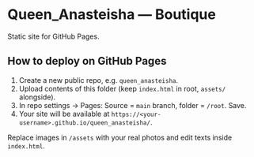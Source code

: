 # Queen_Anasteisha — Boutique
Static site for GitHub Pages.

## How to deploy on GitHub Pages
1. Create a new public repo, e.g. `queen_anasteisha`.
2. Upload contents of this folder (keep `index.html` in root, `assets/` alongside).
3. In repo settings → Pages: Source = `main` branch, folder = `/root`. Save.
4. Your site will be available at `https://<your-username>.github.io/queen_anasteisha/`.

Replace images in `/assets` with your real photos and edit texts inside `index.html`.
